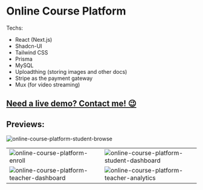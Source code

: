# Online Course Platform

Techs:
- React (Next.js)
- Shadcn-UI
- Tailwind CSS
- Prisma
- MySQL
- Uploadthing (storing images and other docs)
- Stripe as the payment gateway
- Mux (for video streaming)

## [Need a live demo? Contact me! 😉](https://masadamsahid.vercel.app/#about) 

## Previews:
![online-course-platform-student-browse](https://github.com/masadamsahid/online-course-platform-nextjs-stripe/assets/62916459/70148de9-1bd1-4845-9d3c-0f4b5d3ef802)

<table>
  <tr>
    <td>
      <img
        title="online-course-platform-enroll"
        src="https://github.com/masadamsahid/online-course-platform-nextjs-stripe/assets/62916459/c4a0c02b-9441-48c6-83d5-9537960b4a81"
        alt="online-course-platform-enroll"
      >
    </td>
    <td>
      <img
        title="online-course-platform-student-dashboard"
        src="https://github.com/masadamsahid/online-course-platform-nextjs-stripe/assets/62916459/a9430ef5-51a9-4406-be3a-8e0089002ff3"
        alt="online-course-platform-student-dashboard"
      >
    </td>
  </tr>
  <tr>
    <td>
      <img
        title="online-course-platform-teacher-dashboard"
        src="https://github.com/masadamsahid/online-course-platform-nextjs-stripe/assets/62916459/c06d3c9f-d593-4e13-a1f3-7da63779d2d3"
        alt="online-course-platform-teacher-dashboard"
      >
    </td>
    <td>
      <img
        title="online-course-platform-teacher-analytics"
        src="https://github.com/masadamsahid/online-course-platform-nextjs-stripe/assets/62916459/586e5920-d36c-4d5e-8233-697e3b05b6c4"
        alt="online-course-platform-teacher-analytics"
      >
    </td>
  </tr>
</table>


